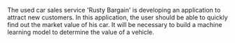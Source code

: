The used car sales service 'Rusty Bargain' is developing an application to attract new customers.
In this application, the user should be able to quickly find out the market value of his car.
It will be necessary to build a machine learning model to determine the value of a vehicle.
